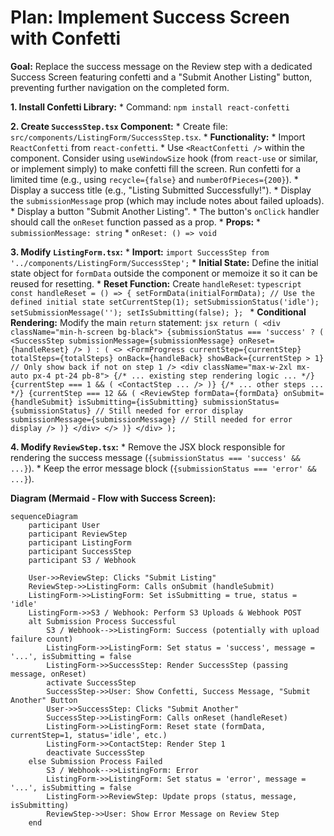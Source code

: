 # Plan: Implement Success Screen with Confetti

**Goal:** Replace the success message on the Review step with a dedicated Success Screen featuring confetti and a "Submit Another Listing" button, preventing further navigation on the completed form.

**1. Install Confetti Library:**
    *   Command: `npm install react-confetti`

**2. Create `SuccessStep.tsx` Component:**
    *   Create file: `src/components/ListingForm/SuccessStep.tsx`.
    *   **Functionality:**
        *   Import `ReactConfetti` from `react-confetti`.
        *   Use `<ReactConfetti />` within the component. Consider using `useWindowSize` hook (from `react-use` or similar, or implement simply) to make confetti fill the screen. Run confetti for a limited time (e.g., using `recycle={false}` and `numberOfPieces={200}`).
        *   Display a success title (e.g., "Listing Submitted Successfully!").
        *   Display the `submissionMessage` prop (which may include notes about failed uploads).
        *   Display a button "Submit Another Listing".
        *   The button's `onClick` handler should call the `onReset` function passed as a prop.
    *   **Props:**
        *   `submissionMessage: string`
        *   `onReset: () => void`

**3. Modify `ListingForm.tsx`:**
    *   **Import:** `import SuccessStep from '../components/ListingForm/SuccessStep';`
    *   **Initial State:** Define the initial state object for `formData` outside the component or memoize it so it can be reused for resetting.
    *   **Reset Function:** Create `handleReset`:
        ```typescript
        const handleReset = () => {
          setFormData(initialFormData); // Use the defined initial state
          setCurrentStep(1);
          setSubmissionStatus('idle');
          setSubmissionMessage('');
          setIsSubmitting(false);
        };
        ```
    *   **Conditional Rendering:** Modify the main `return` statement:
        ```jsx
        return (
          <div className="min-h-screen bg-black">
            {submissionStatus === 'success' ? (
              <SuccessStep submissionMessage={submissionMessage} onReset={handleReset} />
            ) : (
              <>
                <FormProgress
                  currentStep={currentStep}
                  totalSteps={totalSteps}
                  onBack={handleBack}
                  showBack={currentStep > 1} // Only show back if not on step 1
                />
                <div className="max-w-2xl mx-auto px-4 pt-24 pb-8">
                  {/* ... existing step rendering logic ... */}
                   {currentStep === 1 && ( <ContactStep ... /> )}
                   {/* ... other steps ... */}
                   {currentStep === 12 && (
                     <ReviewStep
                       formData={formData}
                       onSubmit={handleSubmit}
                       isSubmitting={isSubmitting}
                       submissionStatus={submissionStatus} // Still needed for error display
                       submissionMessage={submissionMessage} // Still needed for error display
                     />
                   )}
                </div>
              </>
            )}
          </div>
        );
        ```

**4. Modify `ReviewStep.tsx`:**
    *   Remove the JSX block responsible for rendering the success message (`{submissionStatus === 'success' && ...}`).
    *   Keep the error message block (`{submissionStatus === 'error' && ...}`).

**Diagram (Mermaid - Flow with Success Screen):**

```mermaid
sequenceDiagram
    participant User
    participant ReviewStep
    participant ListingForm
    participant SuccessStep
    participant S3 / Webhook

    User->>ReviewStep: Clicks "Submit Listing"
    ReviewStep->>ListingForm: Calls onSubmit (handleSubmit)
    ListingForm->>ListingForm: Set isSubmitting = true, status = 'idle'
    ListingForm->>S3 / Webhook: Perform S3 Uploads & Webhook POST
    alt Submission Process Successful
        S3 / Webhook-->>ListingForm: Success (potentially with upload failure count)
        ListingForm->>ListingForm: Set status = 'success', message = '...', isSubmitting = false
        ListingForm->>SuccessStep: Render SuccessStep (passing message, onReset)
        activate SuccessStep
        SuccessStep->>User: Show Confetti, Success Message, "Submit Another" Button
        User->>SuccessStep: Clicks "Submit Another"
        SuccessStep->>ListingForm: Calls onReset (handleReset)
        ListingForm->>ListingForm: Reset state (formData, currentStep=1, status='idle', etc.)
        ListingForm->>ContactStep: Render Step 1
        deactivate SuccessStep
    else Submission Process Failed
        S3 / Webhook-->>ListingForm: Error
        ListingForm->>ListingForm: Set status = 'error', message = '...', isSubmitting = false
        ListingForm->>ReviewStep: Update props (status, message, isSubmitting)
        ReviewStep->>User: Show Error Message on Review Step
    end